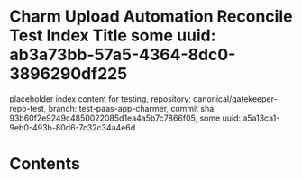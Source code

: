 # Charm Upload Automation Reconcile Test Index Title some uuid: ab3a73bb-57a5-4364-8dc0-3896290df225
 placeholder index content for testing,  repository: canonical/gatekeeper-repo-test,  branch: test-paas-app-charmer,  commit sha: 93b60f2e9249c4850022085d1ea4a5b7c7866f05,  some uuid: a5a13ca1-9eb0-493b-80d6-7c32c34a4e6d

# Contents

